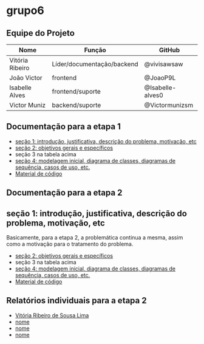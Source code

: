 # grupo6
## Equipe do Projeto

| Nome            | Função              | GitHub               |
|---------------- |---------------------|----------------------|
| Vitória Ribeiro | Líder/documentação/backend  | @vivisawsaw|
| João Victor     | frontend                    | @JoaoP9L   |
| Isabelle Alves  | frontend/suporte            | @Isabelle-alves0|
| Victor Muniz    | backend/suporte             | @Victormunizsm|


## Documentação para a etapa 1

- [seção 1: introdução, justificativa, descrição do problema, motivação, etc](docs/secao1etapa1.md)
- [seção 2: objetivos gerais e específicos](docs/seção2etapa1.md)
- seção 3 na tabela acima
- [seção 4: modelagem inicial, diagrama de classes, diagramas de sequência, casos de uso, etc.](docs/secao4etapa1.md)
- [Material de código](docs/materialdecódigo.md)

## Documentação para a etapa 2

## seção 1: introdução, justificativa, descrição do problema, motivação, etc

Basicamente, para a etapa 2, a problemática continua a mesma, assim como a motivação para o tratamento do problema.

- [seção 2: objetivos gerais e específicos](docs/secao2etapa2.md)
- seção 3 na tabela acima
- [seção 4: modelagem inicial, diagrama de classes, diagramas de sequência, casos de uso, etc.](docs/secao4etapa2.md)
- [Material de código](docs/materialdecódigo2.md)

## Relatórios individuais para a etapa 2 

- [Vitória Ribeiro de Sousa Lima](docs/relatorioVitoria.md)
- [nome](link)
- [nome](link)
- [nome](link)
